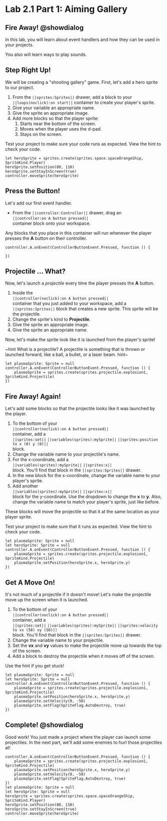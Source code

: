 # Lab 2.1 Part 1: Aiming Gallery

## Fire Away! @showdialog

In this lab, you will learn about event handlers and how they can be used
in your projects.

You also will learn ways to play sounds.

## Step Right Up!

We will be creating a "shooting gallery" game.
First, let's add a hero sprite to our project.

1.   From the ``||sprites:Sprites||`` drawer, add a block to your
``||loops(noclick):on start||`` container to create your player's sprite.
1.   Give your variable an appropriate name.
1.   Give the sprite an appropriate image.
1.   Add more blocks so that the player sprite:
     1.   Starts near the bottom of the screen.
     1.   Moves when the player uses the d-pad.
     1.   Stays on the screen.

Test your project to make sure your code runs as expected.
View the hint to check your code.

```blocks
let heroSprite = sprites.create(sprites.space.spaceOrangeShip, SpriteKind.Player)
heroSprite.setPosition(80, 110)
heroSprite.setStayInScreen(true)
controller.moveSprite(heroSprite)
```

## Press the Button!

Let's add our first event handler.

-    From the ``||controller:Controller||`` drawer, drag an   
``||controller:on A button pressed||``   
container block onto your workspace.

Any blocks that you place in this container will run whenever the player
presses the **A** button on their controller.

```block
controller.A.onEvent(ControllerButtonEvent.Pressed, function () {
	
})
```

## Projectile ... What?

Now, let's launch a *projectile* every time the player presses the **A** button.

1.   Inside the   
``||controller(noclick):on A button pressed||``   
container that you just added to your workspace,
add a   
``||sprites:Sprites||`` block that
creates a new sprite. This sprite will be the projectile.
1.   Change the sprite's kind to **Projectile**.
1.   Give the sprite an appropriate image.
1.   Give the sprite an appropriate name.

Now, let's make the sprite look like it is launched from the player's sprite!

~hint What is a projectile?
A projectile is something that is thrown or launched forward, like a ball,
a bullet, or a laser beam.
hint~

```blocks
let plasmaSprite: Sprite = null
controller.A.onEvent(ControllerButtonEvent.Pressed, function () {
    plasmaSprite = sprites.create(sprites.projectile.explosion1, SpriteKind.Projectile)
})
```

## Fire Away! Again!

Let's add some blocks so that the projectile looks like it was launched
by the player.

1.   To the bottom of your   
``||controller(noclick):on A button pressed||``   
container, add a   
``||sprites:set||`` ``||variables(sprites):mySprite||``
``||sprites:position to x (0) y (0)||``   
block.
1.   Change the variable name to your projectile's name.
1.   For the x-coordinate, add a   
``||variables(sprites):mySprite||``
``||sprites:x||``   
block. You'll find that block in the
``||sprites:Sprites||`` drawer.
1.   In the new block for the x-coordinate, change the variable name to
your player's sprite.
1.   Add another   
``||variables(sprites):mySprite||``
``||sprites:x||``   
block for the y-coordinate. Use the dropdown to change the
**x** to **y**. Also, change the variable name to match your player's sprite,
just like before.

These blocks will move the projectile so that it at the same location
as your player sprite.

Test your project to make sure that it runs as expected.
View the hint to check your code.

```blocks
let plasmaSprite: Sprite = null
let heroSprite: Sprite = null
controller.A.onEvent(ControllerButtonEvent.Pressed, function () {
    plasmaSprite = sprites.create(sprites.projectile.explosion1, SpriteKind.Projectile)
    plasmaSprite.setPosition(heroSprite.x, heroSprite.y)
})
```

## Get A Move On!

It's not much of a projectile if it doesn't move! Let's make the projectile
move up the screen when it is launched.

1.   To the bottom of your   
``||controller(noclick):on A button pressed||``   
container, add a   
``||sprites:set||`` ``||variables(sprites):mySprite||``
``||sprites:velocity to vx (50) vy (50)||``   
block. You'll find that block
in the ``||sprites:Sprites||`` drawer.
1.   Change the variable name to your projectile.
1.   Set the **vx** and **vy** values to make the projectile move up towards
the top of the screen.
1.   Add a block to destroy the projectile when it moves off of the screen.

Use the hint if you get stuck!

```blocks
let plasmaSprite: Sprite = null
let heroSprite: Sprite = null
controller.A.onEvent(ControllerButtonEvent.Pressed, function () {
    plasmaSprite = sprites.create(sprites.projectile.explosion1, SpriteKind.Projectile)
    plasmaSprite.setPosition(heroSprite.x, heroSprite.y)
    plasmaSprite.setVelocity(0, -50)
    plasmaSprite.setFlag(SpriteFlag.AutoDestroy, true)
})
```

## Complete! @showdialog

Good work! You just made a project where the player can launch some
projectiles. In the next part, we'll add some enemies to hurl those
projectiles at!

```ghost
controller.A.onEvent(ControllerButtonEvent.Pressed, function () {
    plasmaSprite = sprites.create(sprites.projectile.explosion1, SpriteKind.Projectile)
    plasmaSprite.setPosition(heroSprite.x, heroSprite.y)
    plasmaSprite.setVelocity(0, -50)
    plasmaSprite.setFlag(SpriteFlag.AutoDestroy, true)
})
let plasmaSprite: Sprite = null
let heroSprite: Sprite = null
heroSprite = sprites.create(sprites.space.spaceOrangeShip, SpriteKind.Player)
heroSprite.setPosition(80, 110)
heroSprite.setStayInScreen(true)
controller.moveSprite(heroSprite)
```
